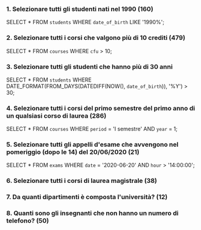 ### 1. Selezionare tutti gli studenti nati nel 1990 (160)
SELECT * FROM `students` WHERE `date_of_birth` LIKE '1990%';


### 2. Selezionare tutti i corsi che valgono più di 10 crediti (479)
SELECT * FROM `courses` WHERE `cfu` > 10;


### 3. Selezionare tutti gli studenti che hanno più di 30 anni  
SELECT * FROM `students` WHERE DATE_FORMAT(FROM_DAYS(DATEDIFF(NOW(), `date_of_birth`)), '%Y') > 30;


### 4. Selezionare tutti i corsi del primo semestre del primo anno di un qualsiasi corso di laurea (286)  
SELECT * FROM `courses` WHERE `period` = 'I semestre' AND `year` = 1;



### 5. Selezionare tutti gli appelli d'esame che avvengono nel pomeriggio (dopo le 14) del 20/06/2020 (21)  
SELECT * FROM `exams` WHERE `date` = '2020-06-20' AND `hour` > '14:00:00';


### 6. Selezionare tutti i corsi di laurea magistrale (38)  



### 7. Da quanti dipartimenti è composta l'università? (12)  



### 8. Quanti sono gli insegnanti che non hanno un numero di telefono? (50)  